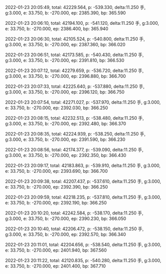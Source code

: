 2022-01-23 20:05:49, total: 42229.564, p: -539.330, delta:11.250 手, g:3.000, e: 33.750, b: -270.000, ep: 2385.390, bp: 365.590

2022-01-23 20:06:10, total: 42194.100, p: -541.120, delta:11.250 手, g:3.000, e: 33.750, b: -270.000, ep: 2386.400, bp: 365.940

2022-01-23 20:06:30, total: 42105.524, p: -540.800, delta:11.250 手, g:3.000, e: 33.750, b: -270.000, ep: 2387.360, bp: 366.020

2022-01-23 20:06:51, total: 42173.585, p: -540.430, delta:11.250 手, g:3.000, e: 33.750, b: -270.000, ep: 2391.810, bp: 366.530

2022-01-23 20:07:12, total: 42279.659, p: -536.720, delta:11.250 手, g:3.000, e: 33.750, b: -270.000, ep: 2396.880, bp: 366.700

2022-01-23 20:07:33, total: 42225.640, p: -537.880, delta:11.250 手, g:3.000, e: 33.750, b: -270.000, ep: 2396.120, bp: 366.750

2022-01-23 20:07:54, total: 42271.027, p: -537.970, delta:11.250 手, g:3.000, e: 33.750, b: -270.000, ep: 2392.030, bp: 366.250

2022-01-23 20:08:15, total: 42232.513, p: -538.480, delta:11.250 手, g:3.000, e: 33.750, b: -270.000, ep: 2392.480, bp: 366.370

2022-01-23 20:08:35, total: 42224.939, p: -538.250, delta:11.250 手, g:3.000, e: 33.750, b: -270.000, ep: 2391.590, bp: 366.230

2022-01-23 20:08:56, total: 42174.377, p: -539.090, delta:11.250 手, g:3.000, e: 33.750, b: -270.000, ep: 2392.350, bp: 366.430

2022-01-23 20:09:17, total: 42183.863, p: -539.910, delta:11.250 手, g:3.000, e: 33.750, b: -270.000, ep: 2393.690, bp: 366.700

2022-01-23 20:09:38, total: 42207.437, p: -537.610, delta:11.250 手, g:3.000, e: 33.750, b: -270.000, ep: 2392.390, bp: 366.250

2022-01-23 20:09:59, total: 42218.235, p: -537.810, delta:11.250 手, g:3.000, e: 33.750, b: -270.000, ep: 2392.190, bp: 366.250

2022-01-23 20:10:20, total: 42242.584, p: -538.170, delta:11.250 手, g:3.000, e: 33.750, b: -270.000, ep: 2390.230, bp: 366.050

2022-01-23 20:10:40, total: 42206.472, p: -538.150, delta:11.250 手, g:3.000, e: 33.750, b: -270.000, ep: 2392.570, bp: 366.340

2022-01-23 20:11:01, total: 42204.656, p: -538.540, delta:11.250 手, g:3.000, e: 33.750, b: -270.000, ep: 2401.940, bp: 367.560

2022-01-23 20:11:22, total: 42120.835, p: -540.280, delta:11.250 手, g:3.000, e: 33.750, b: -270.000, ep: 2401.400, bp: 367.710
